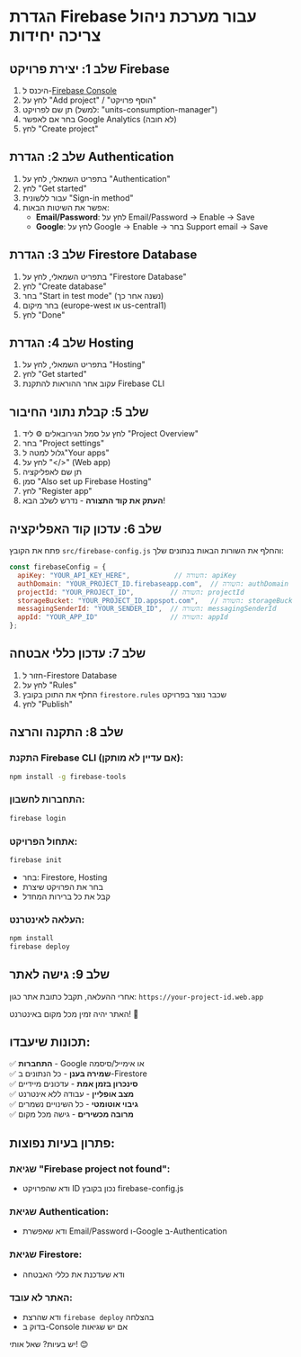 # הגדרת Firebase עבור מערכת ניהול צריכה יחידות

## שלב 1: יצירת פרויקט Firebase

1. היכנס ל-[Firebase Console](https://console.firebase.google.com/)
2. לחץ על "Add project" / "הוסף פרויקט"
3. תן שם לפרויקט (למשל: "units-consumption-manager")
4. בחר אם לאפשר Google Analytics (לא חובה)
5. לחץ "Create project"

## שלב 2: הגדרת Authentication

1. בתפריט השמאלי, לחץ על "Authentication"
2. לחץ "Get started" 
3. עבור ללשונית "Sign-in method"
4. אפשר את השיטות הבאות:
   - **Email/Password**: לחץ על Email/Password → Enable → Save
   - **Google**: לחץ על Google → Enable → בחר Support email → Save

## שלב 3: הגדרת Firestore Database

1. בתפריט השמאלי, לחץ על "Firestore Database"
2. לחץ "Create database"
3. בחר "Start in test mode" (נשנה אחר כך)
4. בחר מיקום (europe-west או us-central1)
5. לחץ "Done"

## שלב 4: הגדרת Hosting

1. בתפריט השמאלי, לחץ על "Hosting"
2. לחץ "Get started"
3. עקוב אחר ההוראות להתקנת Firebase CLI

## שלב 5: קבלת נתוני החיבור

1. לחץ על סמל הגירובאלים ⚙️ ליד "Project Overview"
2. בחר "Project settings"
3. גלול למטה ל"Your apps"
4. לחץ על "</>" (Web app)
5. תן שם לאפליקציה
6. סמן "Also set up Firebase Hosting"
7. לחץ "Register app"
8. **העתק את קוד התצורה** - נדרש לשלב הבא!

## שלב 6: עדכון קוד האפליקציה

פתח את הקובץ `src/firebase-config.js` והחלף את השורות הבאות בנתונים שלך:

```javascript
const firebaseConfig = {
  apiKey: "YOUR_API_KEY_HERE",           // השורה: apiKey
  authDomain: "YOUR_PROJECT_ID.firebaseapp.com",  // השורה: authDomain
  projectId: "YOUR_PROJECT_ID",         // השורה: projectId
  storageBucket: "YOUR_PROJECT_ID.appspot.com",   // השורה: storageBucket
  messagingSenderId: "YOUR_SENDER_ID",  // השורה: messagingSenderId
  appId: "YOUR_APP_ID"                  // השורה: appId
};
```

## שלב 7: עדכון כללי אבטחה

1. חזור ל-Firestore Database
2. לחץ על "Rules"
3. החלף את התוכן בקובץ `firestore.rules` שכבר נוצר בפרויקט
4. לחץ "Publish"

## שלב 8: התקנה והרצה

### התקנת Firebase CLI (אם עדיין לא מותקן):
```bash
npm install -g firebase-tools
```

### התחברות לחשבון:
```bash
firebase login
```

### אתחול הפרויקט:
```bash
firebase init
```
- בחר: Firestore, Hosting
- בחר את הפרויקט שיצרת
- קבל את כל ברירות המחדל

### העלאה לאינטרנט:
```bash
npm install
firebase deploy
```

## שלב 9: גישה לאתר

אחרי ההעלאה, תקבל כתובת אתר כגון:
`https://your-project-id.web.app`

האתר יהיה זמין מכל מקום באינטרנט! 🎉

## תכונות שיעבדו:

✅ **התחברות** - Google או אימייל/סיסמה  
✅ **שמירה בענן** - כל הנתונים ב-Firestore  
✅ **סינכרון בזמן אמת** - עדכונים מיידיים  
✅ **מצב אופליין** - עבודה ללא אינטרנט  
✅ **גיבוי אוטומטי** - כל השינויים נשמרים  
✅ **מרובה מכשירים** - גישה מכל מקום  

## פתרון בעיות נפוצות:

### שגיאת "Firebase project not found":
- ודא שהפרויקט ID נכון בקובץ firebase-config.js

### שגיאת Authentication:
- ודא שאפשרת Email/Password ו-Google ב-Authentication

### שגיאת Firestore:
- ודא שעדכנת את כללי האבטחה

### האתר לא עובד:
- ודא שהרצת `firebase deploy` בהצלחה
- בדוק ב-Console אם יש שגיאות

יש בעיות? שאל אותי! 😊
